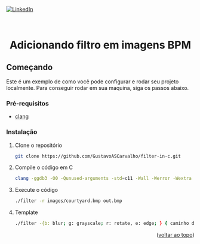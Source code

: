 <div id="top"></div>
<!--
*** Thanks for checking out the Best-README-Template. If you have a suggestion
*** that would make this better, please fork the repo and create a pull request
*** or simply open an issue with the tag "enhancement".
*** Don't forget to give the project a star!
*** Thanks again! Now go create something AMAZING! :D
-->

<!-- PROJECT SHIELDS -->
<!--
*** I'm using markdown "reference style" links for readability.
*** Reference links are enclosed in brackets [ ] instead of parentheses ( ).
*** See the bottom of this document for the declaration of the reference variables
*** for contributors-url, forks-url, etc. This is an optional, concise syntax you may use.
*** https://www.markdownguide.org/basic-syntax/#reference-style-links
-->
<!-- [![Contributors][contributors-shield]][contributors-url]
[![Forks][forks-shield]][forks-url]
[![Stargazers][stars-shield]][stars-url]
[![Issues][issues-shield]][issues-url] -->

[![LinkedIn][linkedin-shield]][linkedin-url]

<!-- PROJECT LOGO -->
<br />
<div align="center">
  <h1 align="center">Adicionando filtro em imagens BPM</h1>
</div>

## Começando

Este é um exemplo de como você pode configurar e rodar seu projeto localmente.
Para conseguir rodar em sua maquina, siga os passos abaixo.

### Pré-requisitos

- [clang](https://clang.llvm.org/)

### Instalação

1. Clone o repositório
   ```sh
   git clone https://github.com/GustavoASCarvalho/filter-in-c.git
   ```
2. Compile o código em C
   ```sh
   clang -ggdb3 -O0 -Qunused-arguments -std=c11 -Wall -Werror -Wextra -Wno-sign-compare -Wno-unused-parameter -Wno-unused-variable -Wshadow -lm -o filter filter.c helpers.c
   ```
3. Execute o código
   ```sh
   ./filter -r images/courtyard.bmp out.bmp
   ```
4. Template
   ```sh
   ./filter -{b: blur; g: grayscale; r: rotate, e: edge; } { caminho da imagem } out.bmp
   ```

<p align="right">(<a href="#top">voltar ao topo</a>)</p>

[contributors-shield]: https://img.shields.io/github/contributors/GustavoASCarvalho/Acervo.svg?style=for-the-badge
[contributors-url]: https://github.com/GustavoASCarvalho/Acervo/graphs/contributors
[forks-shield]: https://img.shields.io/github/forks/GustavoASCarvalho/Acervo.svg?style=for-the-badge
[forks-url]: https://github.com/GustavoASCarvalho/Acervo/network/members
[stars-shield]: https://img.shields.io/github/stars/GustavoASCarvalho/Acervo.svg?style=for-the-badge
[stars-url]: https://github.com/GustavoASCarvalho/Acervo/stargazers
[issues-shield]: https://img.shields.io/github/issues/GustavoASCarvalho/Acervo.svg?style=for-the-badge
[issues-url]: https://github.com/GustavoASCarvalho/Acervo/issues
[license-shield]: https://img.shields.io/github/license/GustavoASCarvalho/Acervo.svg?style=for-the-badge
[license-url]: https://github.com/GustavoASCarvalho/front-angular-acervo/blob/master/LICENSE
[linkedin-shield]: https://img.shields.io/badge/-LinkedIn-black.svg?style=for-the-badge&logo=linkedin&colorB=555
[linkedin-url]: https://www.linkedin.com/in/gustavoascarvalho
[product-screenshot]: resources/images/screencapture.png
